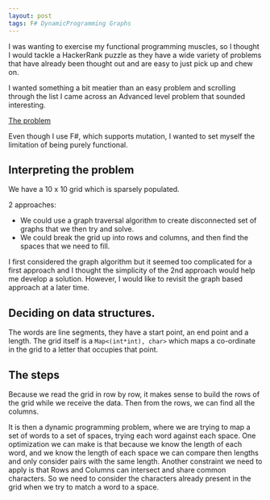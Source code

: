 ```yaml
---
layout: post
tags: F# DynamicProgramming Graphs
---
```


I was wanting to exercise my functional programming muscles, so I thought I would tackle a HackerRank puzzle as they have a wide variety of problems that have already been thought out and are easy to just pick up and chew on.

I wanted something a bit meatier than an easy problem and scrolling through the list I came across an Advanced level problem that sounded interesting.

[The problem](https://www.hackerrank.com/challenges/crosswords-101/problem)

Even though I use F#, which supports mutation, I wanted to set myself the limitation of being purely functional.

## Interpreting the problem

We have a 10 x 10 grid which is sparsely populated.

2 approaches: 
 - We could use a graph traversal algorithm to create disconnected set of graphs that we then try and solve.
 - We could break the grid up into rows and columns, and then find the spaces that we need to fill.
 
I first considered the graph algorithm but it seemed too complicated for a first approach and I thought the simplicity of the 2nd approach would help me develop a solution. However, I would like to revisit the graph based approach at a later time.

## Deciding on data structures.
The words are line segments, they have a start point, an end point and a length.
The grid itself is a `Map<(int*int), char>` which maps a co-ordinate in the grid to a letter that occupies that point.

## The steps
Because we read the grid in row by row, it makes sense to build the rows of the grid while we receive the data.
Then from the rows, we can find all the columns.

It is then a dynamic programming problem, where we are trying to map a set of words to a set of spaces, trying each word against each space.
One optimization we can make is that because we know the length of each word, and we know the length of each space we can compare then lengths and only consider pairs with the same length.
Another constraint we need to apply is that Rows and Columns can intersect and share common characters. So we need to consider the characters already present in the grid when we try to match a word to a space.
